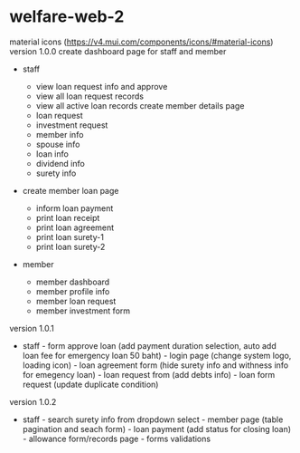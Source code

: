 # welfare-web-2
material icons (https://v4.mui.com/components/icons/#material-icons)
version 1.0.0 
create dashboard page for staff and member
  - staff
    - view loan request info and approve
    - view all loan request records
    - view all active loan records create member details page
    - loan request
    - investment request
    - member info
    - spouse info
    - loan info
    - dividend info
    - surety info 
  - create member loan page
    - inform loan payment
    - print loan receipt
    - print loan agreement
    - print loan surety-1
    - print loan surety-2
  
  - member
    - member dashboard
    - member profile info
    - member loan request
    - member investment form
    
  version 1.0.1
   - staff
    - form approve loan (add payment duration selection, auto add loan fee for emergency loan 50 baht)
    - login page (change system logo, loading icon)
    - loan agreement form (hide surety info and withness info for emegency loan)
    - loan request from (add debts info)
    - loan form request (update duplicate condition)
    
  version 1.0.2
   - staff
    - search surety info from dropdown select
    - member page (table pagination and seach form)
    - loan payment (add status for closing loan)
    - allowance form/records page 
    - forms validations
